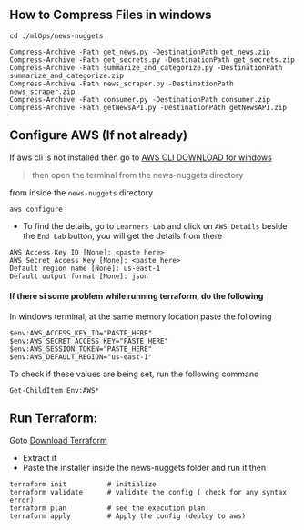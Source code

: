 ## How to Compress Files in windows

```
cd ./mlOps/news-nuggets
```

```
Compress-Archive -Path get_news.py -DestinationPath get_news.zip
Compress-Archive -Path get_secrets.py -DestinationPath get_secrets.zip
Compress-Archive -Path summarize_and_categorize.py -DestinationPath summarize_and_categorize.zip
Compress-Archive -Path news_scraper.py -DestinationPath news_scraper.zip
Compress-Archive -Path consumer.py -DestinationPath consumer.zip
Compress-Archive -Path getNewsAPI.py -DestinationPath getNewsAPI.zip
```

## Configure AWS (If not already)

If aws cli is not installed then go to [AWS CLI DOWNLOAD for windows](https://awscli.amazonaws.com/AWSCLIV2.msi)

> then open the terminal from the news-nuggets directory

from inside the `news-nuggets` directory

```
aws configure
```

- To find the details, go to `Learners Lab` and click on `AWS Details` beside the `End Lab` button, you will get the details from there

```
AWS Access Key ID [None]: <paste here>
AWS Secret Access Key [None]: <paste here>
Default region name [None]: us-east-1
Default output format [None]: json
```

#### If there si some problem while running terraform, do the following

In windows terminal, at the same memory location paste the following

```
$env:AWS_ACCESS_KEY_ID="PASTE_HERE"
$env:AWS_SECRET_ACCESS_KEY="PASTE_HERE"
$env:AWS_SESSION_TOKEN="PASTE_HERE"
$env:AWS_DEFAULT_REGION="us-east-1"
```

To check if these values are being set, run the following command

```
Get-ChildItem Env:AWS*
```

## Run Terraform:

Goto [Download Terraform](https://developer.hashicorp.com/terraform/downloads)

- Extract it
- Paste the installer inside the news-nuggets folder and run it then

```
terraform init          # initialize
terraform validate      # validate the config ( check for any syntax error)
terraform plan          # see the execution plan
terraform apply         # Apply the config (deploy to aws)
```

<!-- Fake news -->
